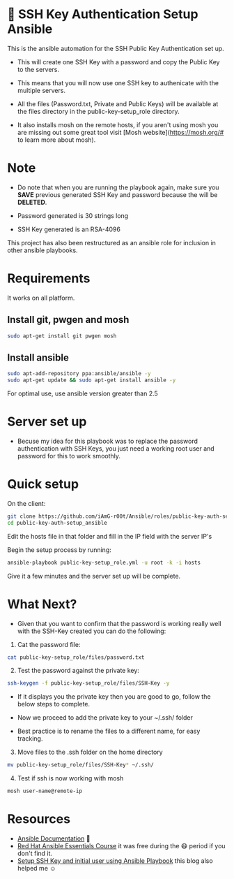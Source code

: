 # :genie: SSH Key Authentication Setup Ansible

This is the ansible automation for the SSH Public Key Authentication set up.

* This will create one SSH Key with a password and copy the Public Key to the servers.
- This means that you will now use one SSH key to authenicate with the multiple servers.
+ All the files (Password.txt, Private and Public Keys) will be available at the files directory in the public-key-setup_role directory.
* It also installs mosh on the remote hosts, if you aren't using mosh you are missing out some great tool visit [Mosh website](https://mosh.org/# to learn more about mosh).

# Note

- Do note that when you are running the playbook again, make sure you **SAVE** previous generated SSH Key and password because the will be **DELETED**.
+ Password generated is 30 strings long
* SSH Key generated is an RSA-4096

This project has also been restructured as an ansible role for inclusion in other ansible playbooks.

# Requirements 

It works on all platform.

## Install git, pwgen and mosh
```bash
sudo apt-get install git pwgen mosh
```

## Install ansible

```bash
sudo apt-add-repository ppa:ansible/ansible -y
sudo apt-get update && sudo apt-get install ansible -y
```
For optimal use, use ansible version greater than 2.5

# Server set up

* Becuse my idea for this playbook was to replace the password authentication with SSH Keys, you just need a working root user and password for this to work smoothly.

# Quick setup

On the client:

```bash
git clone https://github.com/iAmG-r00t/Ansible/roles/public-key-auth-setup_ansible.git
cd public-key-auth-setup_ansible
```

Edit the hosts file in that folder and fill in the IP field with the  server IP's

Begin the setup process by running:

```bash
ansible-playbook public-key-setup_role.yml -u root -k -i hosts
```

Give it a few minutes and the server set up will be complete.

# What Next?

* Given that you want to confirm that the password is working really well with the SSH-Key created you can do the following:

1. Cat the password file:

```bash
cat public-key-setup_role/files/password.txt
```

2. Test the password against the private key:

```bash
ssh-keygen -f public-key-setup_role/files/SSH-Key -y
```
- If it displays you the private key then you are good to go, follow the below steps to complete.
* Now we proceed to add the private key to your ~/.ssh/ folder
+ Best practice is to rename the files to a different name, for easy tracking.

3. Move files to the .ssh folder on the home directory

```bash
mv public-key-setup_role/files/SSH-Key* ~/.ssh/
```

4. Test if ssh is now working with mosh

```bash
mosh user-name@remote-ip
```

# Resources

- [Ansible Documentation](https://docs.ansible.com/) :slightly_smiling_face:
- [Red Hat Ansible Essentials Course](https://www.redhat.com/en/services/training/do007-ansible-essentials-simplicity-automation-technical-overview) it was free during the :mask: period if you don't find it.
- [Setup SSH Key and initial user using Ansible Playbook](https://medium.com/@khandelwal12nidhi/setup-ssh-key-and-initial-user-using-ansible-playbook-61eabbb0dba4) this blog also helped me :relaxed: